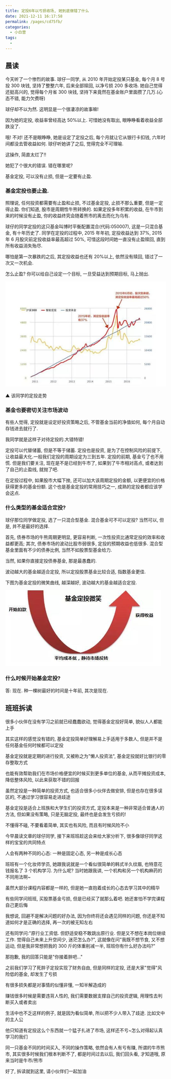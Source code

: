 ```yaml
---
title: 定投6年以亏损收场, 她到底做错了什么
date: 2021-12-11 16:17:58
permalink: /pages/cd75fb/
categories:
  - 小白营
tags:
  -
---
```


## 晨读

今天听了⼀个惨烈的故事. 球仔⼀同学, 从 2010 年开始定投某只基⾦, 每个⽉ 8 号投 300 块钱, 坚持了整整六年, 后来全部赎回, 以净亏损 200 多收场. 她⾃⼰觉得还挺⾼兴的, 觉得每个⽉省 300 块钱, 坚持下来竟然在基⾦账户⾥⾯攒了⼏万.(⼼态不错, 能⼒⽋费呀)

球仔却不以为然. 这明显是⼀个很凄凉的故事嘛!

因为她的定投, 收益率曾经⾼达 50%以上. 可惜她没有取出, 眼睁睁看着收益全部跌没了.

哦! 不对! 还不是眼睁睁, 她是设定了定投之后, 每个⽉就让它从银⾏卡扣钱, 六年时间都没去管收益如何. 球仔听她讲了之后, 觉得完全不可理喻.

这操作, 简直太烂了!!

她犯了个很⼤的错误. 错在哪⾥呢?

基⾦定投, 可以没有⽌损, 但是⼀定要有⽌盈.

### 基⾦定投也要⽌盈.

照理说, 任何投资都需要有⽌盈和⽌损, 不过基⾦定投, ⽌损不那么重要, 但是⼀定得⽌盈. 你们知道, 股市是周期性⽜熊转换的. 如果定投多年积累的收益, 在⽜市到来的时候没有⽌盈, 你的收益终究会随着熊市的离去⽽化为乌有.

球仔的同学定投的这只基⾦叫博时平衡配置混合(代码:050007), 这是⼀只混合基⾦, 有⼗年历史了. 同学在定投的过程中, 2015 年年初, 定投收益达到 37%, 2015 年 6 ⽉股灾前定投收益率最⾼超过 50%, 可惜这段时间她⼀直没有⽌盈赎回, 直到所有收益消失殆尽.

哪怕是第⼀次暴跌的之后, 其定投收益也还有 20%以上, 依然没有赎回, 错过了⼀次⼜⼀次机会.

怎么⽌盈? 你可以给⾃⼰设定⼀个⽬标, ⼀旦受益达到预期⽬标, ⻢上抛出.

![](../.vuepress/public/img/camp/038.jpg)

▲ 该同学的定投⾛势

### 基⾦也要密切关注市场波动

有些⼈觉得, 定投就是设定好投资策略之后, 不管基⾦当前的净值如何, 每个⽉⾃动存钱进去就⾏了.

我同学就是这样⼦对待定投的.⼤错特错!

定投可以代替储蓄, 但是不等于储蓄. 定投也是投资, 是为了在控制⻛险的前提下, 让收益最⼤化.⼀般我们定投的周期设定为三到五年. 定投的前期, 基⾦亏了也不⽤慌. 但是我们要关注, 现在是不是已经到⽜市了, 如果到了⽜市相对⾼点, 或者达到了⾃⼰的⽌盈线, 就抛了吧.

在定投过程中, 如果股市⼤幅下挫, 还可以加⼤该周期定投的⾦额, 以更便宜的价格获得更多的基⾦份额. 这个也是基⾦定投的常⽤技巧之⼀, 成熟的定投者都应该学会这点.

### 什么类型的基⾦适合定投?

球仔那位同学做定投, 选了⼀只混合型基⾦. 混合基⾦可不可以定投? 当然可以, 但是, 并不是最好的选择.

⾸先, 债券市场的⽜熊周期更明显, 更容易判断, ⼀次性投资⽐通常定投的效率和收益都更⾼; 其次, 债券市场的波动⽐股市弱很多, 定投的预期收益也低很多. 混合型基⾦⾥⾯有不少的债券⽐例, 当然不如股票型基⾦给⼒.

当然, 如果你直接定投债券基⾦, 那是最愚蠢的.

波动越⼤的基⾦越适合定投, 所以定投股票基⾦⽐较合适, 指数基⾦更佳.

下图为基⾦定投的微笑曲线, 越深越好, 波动越⼤的基⾦越适合定投.

![](../.vuepress/public/img/camp/039.jpg)

### 什么时候开始基⾦定投?

答: 现在. 种⼀棵树最好的时间是⼗年前, 其次是现在.

## 班班拆读

很多小伙伴在没有学习之前就已经蠢蠢欲动, 觉得基金定投好简单, 貌似人人都能上手

其实这样的感觉没有错的, 基金定投简单好理解易上手适用于多数人, 但是并不是任何基金任何时候都可以定投

基金定投就是定期的进行投资, 又被称之为"懒人投资法", 基金定投就好比银行的零存整取方式

也能有效帮助我们在市场价格便宜的时候买到更多单位的基金, 从而平摊投资成本, 降低整体风险, 以此来获取不错的回报

虽然定投是一种简单的投资方式, 也适合很多小伙伴去做安排, 但是也存在很多误区的, 不通过学习很容易走进歧途

基金定投是适合上班族和大学生们的投资方式, 定投本来是一种非常适合普通人的方法, 但如果没有策略, 只是无脑定投, 最终也是会发生亏损的!

不懂得不碰, 不要看着简单, 其实也有风险, 而且有时候风险不小

今早晨读文章的球仔同学, 接下来班班趁这会来给大家分析下, 很多像球仔同学这样的宝宝的共同特点

人会有两种不同的心态: 一种是固定心态, 另一种是成长心态

班班有一个化妆师学员, 她跟我说就是一个看似很简单的韩式半久纹眉, 也特意花钱报名了 3 个机构学习. 为什么呢? 当时她跟我讲, 一个机构和另一个机构麻药的不同用法啊~

虽然大部分课程内容都是一样的, 但是她一直抱着成长的心态去学习其中的精华

有些同学问班班, 买股票基金亏损, 但是已经买了就那么着吧. 她还害怕不学完课程自己更后悔

我想说, 回避不是解决问题的好办法, 因为你终将还会遇见同样的问题, 你还是不知道如何才是正确的选择, 再一次的被无知左右

还有同学问:"原行业工资低. 但舒适安稳不敢跳出原行业. 但是又不想在本岗位继续工作. 觉得自己未来上升空间少, 迷茫怎么办?", 这就像在问"我既不想节食, 又不想运动, 但是我非常想把我的 300 斤的体重削减一半, 班班你有什么好办法吗?"

那抱歉, 我的回答只能是"你接着胖吧..."

之前我们学习了死胖子定投实现了财务自由, 但是同样的定投, 还是大家"觉得"风险低的基金, 却发生了亏损

有很多损失都是对事情的似懂非懂, 一知半解造成的

赚钱很多时候是需要违背人性的, 我们需要数据支撑自己的投资逻辑, 用理性去判断买入或者卖出

生活中也不乏这样的例子, 就是因为看似简单, 所以把不少人带入了歧途. 比如文中的主人公

他只知道有定投这么个东西就一个猛子扎进了市场, 这样还不亏~怎么对得起认真学习的我们

同一只基金不同的时间买入, 不同的操作策略, 依然会有人有亏有赚, 所谓的牛市熊市, 其实很多时候我们根本判断不了, 都是时间过去以后, 我们回头看, 才知道哦, 原来当时是牛市/熊市

好了, 拆读就到这里, 请小伙伴们一起加油
